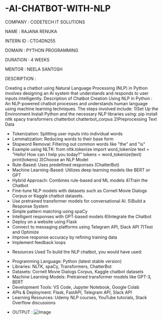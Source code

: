 # -AI-CHATBOT-WITH-NLP

COMPANY : CODETECH IT SOLUTIONS

NAME : RAJANA RENUKA

INTERN ID : CTO4DN255

DOMAIN : PYTHON PROGRAMMING

DURATION : 4 WEEKS

MENTOR : NEELA SANTOSH

DESCRIPTION :

Creating a chatbot using Natural Language Processing (NLP) in Python involves designing an AI system that understands and responds to user inputs intelligently.
Description of Chatbot Creation Using NLP in Python :
An NLP-powered chatbot processes and understands human language using machine learning techniques. The steps involved include:
1)Set Up the Environment
  Install Python and the necessary NLP libraries using:
  pip install nltk spacy transformers chatterbot chatterbot_corpus
2)Preprocessing Text Data
- Tokenization: Splitting user inputs into individual words
- Lemmatization: Reducing words to their base form
- Stopword Removal: Filtering out common words like "the" and "is"
- Example using NLTK:
  from nltk.tokenize import word_tokenize
  text = "Hello! How can I help you today?"
  tokens = word_tokenize(text)
  print(tokens)
3)Choose an NLP Model
- Rule-Based: Uses predefined responses (ChatterBot)
- Machine Learning-Based: Utilizes deep learning models like BERT or GPT
- Hybrid Approach: Combines rule-based and ML models
4)Train the Chatbot
- Fine-tune NLP models with datasets such as Cornell Movie Dialogs Corpus or Kaggle chatbot   datasets.
- Use pretrained transformer models for conversational AI.
5)Build a Response System
- Simple pattern matching using spaCy
- Intelligent responses with GPT-based models
6)Integrate the Chatbot
- Deploy on a website using Flask
- Connect to messaging platforms using Telegram API, Slack API
7)Test and Optimize
- Improve response accuracy by refining training data
- Implement feedback loops
* Resources Used
  To build the NLP chatbot, you would have used:
- Programming Language: Python (latest stable version)
- Libraries: NLTK, spaCy, Transformers, ChatterBot
- Datasets: Cornell Movie Dialogs Corpus, Kaggle chatbot datasets
- Machine Learning Models: Pretrained transformer models like GPT-3, BERT
- Development Tools: VS Code, Jupyter Notebook, Google Colab
- APIs & Deployment: Flask, FastAPI, Telegram API, Slack API
- Learning Resources: Udemy NLP courses, YouTube tutorials, Stack Overflow discussions

* OUTPUT :
  ![Image](https://github.com/user-attachments/assets/7954465c-7713-464e-9179-5d70698e20a8)

